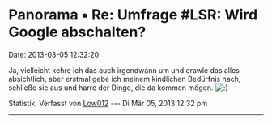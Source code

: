 Panorama • Re: Umfrage \#LSR: Wird Google abschalten?
=====================================================

Date: 2013-03-05 12:32:20

Ja, vielleicht kehre ich das auch irgendwann um und crawle das alles
absichtlich, aber erstmal gebe ich meinem kindlichen Bedürfnis nach,
schließe sie aus und harre der Dinge, die da kommen mögen.
![:)](http://forum.yacy-websuche.de/images/smilies/icon_e_smile.gif "Smile")

Statistik: Verfasst von
[Low012](http://forum.yacy-websuche.de/memberlist.php?mode=viewprofile&u=62)
--- Di Mär 05, 2013 12:32 pm

------------------------------------------------------------------------
